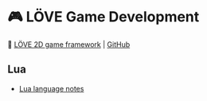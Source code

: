 # :video_game: LÖVE Game Development

:link: [LÖVE 2D game framework](https://love2d.org/) | [GitHub](https://github.com/love2d/love)  

## Lua

- [Lua language notes](../../programming-languages/lua-language.md)
